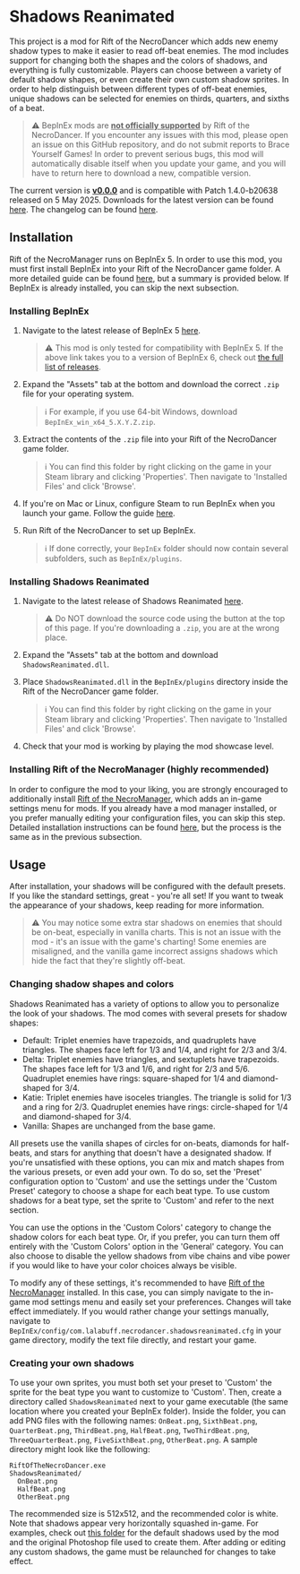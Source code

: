 # Shadows Reanimated
This project is a mod for Rift of the NecroDancer which adds new enemy shadow types to make it easier to read off-beat enemies. The mod includes support for changing both the shapes and the colors of shadows, and everything is fully customizable. Players can choose between a variety of default shadow shapes, or even create their own custom shadow sprites. In order to help distinguish between different types of off-beat enemies, unique shadows can be selected for enemies on thirds, quarters, and sixths of a beat.

> ⚠️ BepInEx mods are <ins>**not officially supported**</ins> by Rift of the NecroDancer. If you encounter any issues with this mod, please open an issue on this GitHub repository, and do not submit reports to Brace Yourself Games! In order to prevent serious bugs, this mod will automatically disable itself when you update your game, and you will have to return here to download a new, compatible version.

The current version is <ins>**v0.0.0**</ins> and is compatible with Patch 1.4.0-b20638 released on 5 May 2025. Downloads for the latest version can be found [here](https://github.com/96-LB/ShadowsReanimated/releases/latest). The changelog can be found [here](Changelog.md).

## Installation

Rift of the NecroManager runs on BepInEx 5. In order to use this mod, you must first install BepInEx into your Rift of the NecroDancer game folder. A more detailed guide can be found [here](https://docs.bepinex.dev/articles/user_guide/installation/index.html), but a summary is provided below. If BepInEx is already installed, you can skip the next subsection.

### Installing BepInEx
1. Navigate to the latest release of BepInEx 5 [here](https://github.com/BepInEx/BepInEx/releases).

    > ⚠️ This mod is only tested for compatibility with BepInEx 5. If the above link takes you to a version of BepInEx 6, check out [the full list of releases](https://github.com/BepInEx/BepInEx/releases).

2. Expand the "Assets" tab at the bottom and download the correct `.zip` file for your operating system.

    > ℹ️ For example, if you use 64-bit Windows, download `BepInEx_win_x64_5.X.Y.Z.zip`.

4. Extract the contents of the `.zip` file into your Rift of the NecroDancer game folder.

    > ℹ️ You can find this folder by right clicking on the game in your Steam library and clicking 'Properties'. Then navigate to 'Installed Files' and click 'Browse'.

6. If you're on Mac or Linux, configure Steam to run BepInEx when you launch your game. Follow the guide [here](https://docs.bepinex.dev/articles/advanced/steam_interop.html).

7. Run Rift of the NecroDancer to set up BepInEx.

    > ℹ️ If done correctly, your `BepInEx` folder should now contain several subfolders, such as `BepInEx/plugins`.

### Installing Shadows Reanimated
1. Navigate to the latest release of Shadows Reanimated [here](https://github.com/96-LB/ShadowsReanimated/releases/latest).

   > ⚠️ Do NOT download the source code using the button at the top of this page. If you're downloading a `.zip`, you are at the wrong place.

2. Expand the "Assets" tab at the bottom and download `ShadowsReanimated.dll`.

3. Place `ShadowsReanimated.dll` in the `BepInEx/plugins` directory inside the Rift of the NecroDancer game folder.

   > ℹ️ You can find this folder by right clicking on the game in your Steam library and clicking 'Properties'. Then navigate to 'Installed Files' and click 'Browse'.

4. Check that your mod is working by playing the mod showcase level.

### Installing Rift of the NecroManager (highly recommended)

In order to configure the mod to your liking, you are strongly encouraged to additionally install [Rift of the NecroManager](https://github.com/96-LB/RiftOfTheNecroManager), which adds an in-game settings menu for mods. If you already have a mod manager installed, or you prefer manually editing your configuration files, you can skip this step. Detailed installation instructions can be found [here](https://github.com/96-LB/RiftOfTheNecroManager), but the process is the same as in the previous subsection.

## Usage

After installation, your shadows will be configured with the default presets. If you like the standard settings, great - you're all set! If you want to tweak the appearance of your shadows, keep reading for more information.
   > ⚠️ You may notice some extra star shadows on enemies that should be on-beat, especially in vanilla charts. This is not an issue with the mod - it's an issue with the game's charting! Some enemies are misaligned, and the vanilla game incorrect assigns shadows which hide the fact that they're slightly off-beat.

### Changing shadow shapes and colors

Shadows Reanimated has a variety of options to allow you to personalize the look of your shadows. The mod comes with several presets for shadow shapes:
- Default: Triplet enemies have trapezoids, and quadruplets have triangles. The shapes face left for 1/3 and 1/4, and right for 2/3 and 3/4.
- Delta: Triplet enemies have triangles, and sextuplets have trapezoids. The shapes face left for 1/3 and 1/6, and right for 2/3 and 5/6. Quadruplet enemies have rings: square-shaped for 1/4 and diamond-shaped for 3/4.
- Katie: Triplet enemies have isoceles triangles. The triangle is solid for 1/3 and a ring for 2/3. Quadruplet enemies have rings: circle-shaped for 1/4 and diamond-shaped for 3/4.
- Vanilla: Shapes are unchanged from the base game.

All presets use the vanilla shapes of circles for on-beats, diamonds for half-beats, and stars for anything that doesn't have a designated shadow. If you're unsatisfied with these options, you can mix and match shapes from the various presets, or even add your own. To do so, set the 'Preset' configuration option to 'Custom' and use the settings under the 'Custom Preset' category to choose a shape for each beat type. To use custom shadows for a beat type, set the sprite to 'Custom' and refer to the next section.

You can use the options in the 'Custom Colors' category to change the shadow colors for each beat type. Or, if you prefer, you can turn them off entirely with the 'Custom Colors' option in the 'General' category. You can also choose to disable the yellow shadows from vibe chains and vibe power if you would like to have your color choices always be visible.

To modify any of these settings, it's recommended to have [Rift of the NecroManager](https://github.com/96-LB/RiftOfTheNecroManager) installed. In this case, you can simply navigate to the in-game mod settings menu and easily set your preferences. Changes will take effect immediately. If you would rather change your settings manually, navigate to `BepInEx/config/com.lalabuff.necrodancer.shadowsreanimated.cfg` in your game directory, modify the text file directly, and restart your game.


### Creating your own shadows

To use your own sprites, you must both set your preset to 'Custom' the sprite for the beat type you want to customize to 'Custom'. Then, create a directory called `ShadowsReanimated` next to your game executable (the same location where you created your BepInEx folder). Inside the folder, you can add PNG files with the following names: `OnBeat.png`, `SixthBeat.png`, `QuarterBeat.png`, `ThirdBeat.png`, `HalfBeat.png`, `TwoThirdBeat.png`, `ThreeQuarterBeat.png`, `FiveSixthBeat.png`, `OtherBeat.png`. A sample directory might look like the following:

```
RiftOfTheNecroDancer.exe
ShadowsReanimated/
  OnBeat.png
  HalfBeat.png
  OtherBeat.png
```


The recommended size is 512x512, and the recommended color is white. Note that shadows appear very horizontally squashed in-game. For examples, check out [this folder](ShadowsReanimated/img) for the default shadows used by the mod and the original Photoshop file used to create them. After adding or editing any custom shadows, the game must be relaunched for changes to take effect.
